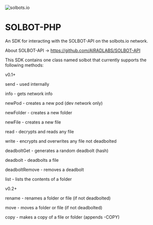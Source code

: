 ![solbots.io](http://dev.solbots.io/assets/img/Crypto-Carl-1920x1080.jpg)
# SOLBOT-PHP

An SDK for interacting with the SOLBOT-API on the solbots.io network.

About SOLBOT-API -> https://github.com/AIRADLABS/SOLBOT-API

This SDK contains one class named solbot that currently supports the following methods:

v0.1+

send - used internally

info - gets network info

newPod - creates a new pod (dev network only)

newFolder - creates a new folder

newFile - creates a new file

read - decrypts and reads any file

write - encrypts and overwrites any file not deadbolted

deadboltGet - generates a random deadbolt (hash)

deadbolt - deadbolts a file

deadboltRemove - removes a deadbolt

list - lists the contents of a folder

v0.2+

rename - renames a folder or file (if not deadbolted)

move - moves a folder or file (if not deadbolted)

copy - makes a copy of a file or folder (appends -COPY)
